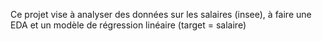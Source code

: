 Ce projet vise à analyser des données sur les salaires (insee), à faire une EDA et un modèle de régression linéaire (target = salaire)
